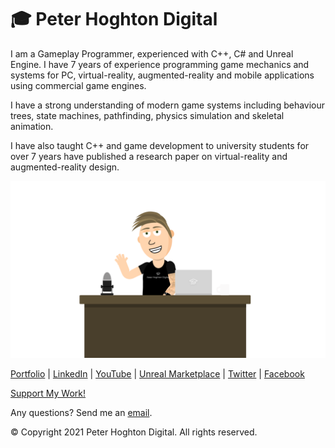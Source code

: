 # :mortar_board: Peter Hoghton Digital

I am a Gameplay Programmer, experienced with C++, C# and Unreal Engine. I have 7 years of experience programming game mechanics and systems for PC, virtual-reality, augmented-reality and mobile applications using commercial game engines.

I have a strong understanding of modern game systems including behaviour trees, state machines, pathfinding, physics simulation and skeletal animation.

I have also taught C++ and game development to university students for over 7 years have published a research paper on virtual-reality and augmented-reality design.

![Image](Peter%20Hoghton%20Avatar.png)

[Portfolio](https://www.peterhoghtondigital.com) | [LinkedIn](https://www.linkedin.com/in/peter-hoghton/) | [YouTube](https://www.youtube.com/channel/UCmdpJO0VIxrHlut5mCNzgDQ) | [Unreal Marketplace](https://www.unrealengine.com/marketplace/en-US/profile/Peter+Hoghton+Digital) | [Twitter](https://twitter.com/PHoghtonDigital) | [Facebook](https://www.facebook.com/PeterHoghtonDigital)

[Support My Work!](https://www.paypal.com/paypalme/PeterHoghtonDigital)

Any questions? Send me an [email](mailto:peterhoghtondigital@gmail.com).

© Copyright 2021 Peter Hoghton Digital. All rights reserved.
